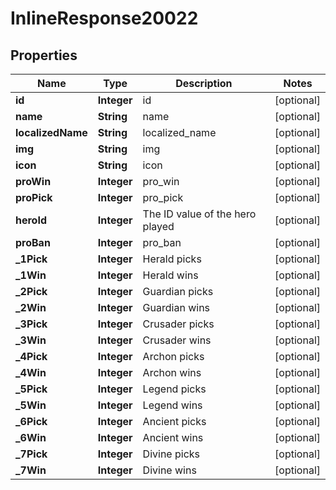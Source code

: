 
# InlineResponse20022

## Properties
Name | Type | Description | Notes
------------ | ------------- | ------------- | -------------
**id** | **Integer** | id |  [optional]
**name** | **String** | name |  [optional]
**localizedName** | **String** | localized_name |  [optional]
**img** | **String** | img |  [optional]
**icon** | **String** | icon |  [optional]
**proWin** | **Integer** | pro_win |  [optional]
**proPick** | **Integer** | pro_pick |  [optional]
**heroId** | **Integer** | The ID value of the hero played |  [optional]
**proBan** | **Integer** | pro_ban |  [optional]
**_1Pick** | **Integer** | Herald picks |  [optional]
**_1Win** | **Integer** | Herald wins |  [optional]
**_2Pick** | **Integer** | Guardian picks |  [optional]
**_2Win** | **Integer** | Guardian wins |  [optional]
**_3Pick** | **Integer** | Crusader picks |  [optional]
**_3Win** | **Integer** | Crusader wins |  [optional]
**_4Pick** | **Integer** | Archon picks |  [optional]
**_4Win** | **Integer** | Archon wins |  [optional]
**_5Pick** | **Integer** | Legend picks |  [optional]
**_5Win** | **Integer** | Legend wins |  [optional]
**_6Pick** | **Integer** | Ancient picks |  [optional]
**_6Win** | **Integer** | Ancient wins |  [optional]
**_7Pick** | **Integer** | Divine picks |  [optional]
**_7Win** | **Integer** | Divine wins |  [optional]



